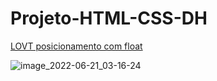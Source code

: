 # Projeto-HTML-CSS-DH


<a href="https://maferrs.github.io/Projeto-HTML-CSS-DH/"> LOVT posicionamento com float</a>

![image_2022-06-21_03-16-24](https://user-images.githubusercontent.com/90789503/174729752-102f3e9a-8dfd-41ec-aaf2-3dfeda88bc81.png)
